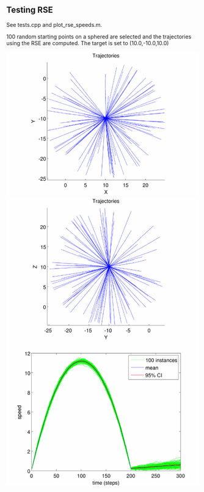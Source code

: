 Testing RSE
-----------

See tests.cpp and plot_rse_speeds.m.

100 random starting points on a sphered are selected and the trajectories using the RSE are computed. 
The target is set to (10.0,-10.0,10.0)

![RSE Trajectories in the X-Y plane](./doc/rse_trajectory.png)
![RSE Trajectories in the Y-Z plane](./doc/rse_trajectory_yz.png)
![RSE Speeds](./doc/speed_rse.png)

